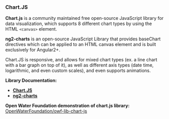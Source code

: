 ### Chart.JS

**Chart.js** is a community maintained free open-source JavaScript library for data visualization, which supports 8 different chart types by using the HTML ```<canvas>``` element.

**ng2-charts**  is an open-source JavaScript Library that provides baseChart directives which can be applied to an HTML canvas element and is built exclusively for Angular2+. 

Chart.JS is responsive, and allows for mixed chart types (ex. a line chart with a bar graph on top of it), as well as different axis types (date time, logarithmic, and even custom scales), and even supports animations.

**Library Documentation:** 

* [**Chart.JS**](https://www.chartjs.org/)
* [**ng2-charts**](https://www.npmjs.com/package/ng2-charts)

**Open Water Foundation demonstration of chart.js library:**  [OpenWaterFoundation/owf-lib-chart-js](https://github.com/OpenWaterFoundation/owf-lib-viz-chart-js)   

​    